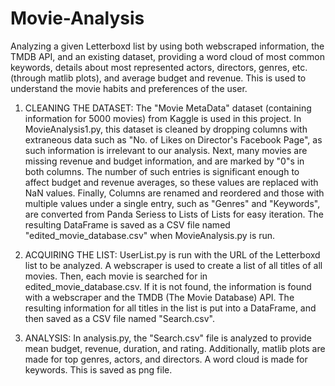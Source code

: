 # Movie-Analysis
Analyzing a given Letterboxd list by using both webscraped information, the TMDB API, and an existing dataset, providing a word
cloud of most common keywords, details about most represented actors, directors, genres, etc. (through matlib plots), and
average budget and revenue. This is used to understand the movie habits and preferences of the user.

1) CLEANING THE DATASET:
  The "Movie MetaData" dataset (containing information for 5000 movies) from Kaggle is used in this project. In MovieAnalysis1.py,
this dataset is cleaned by dropping columns with extraneous data such as "No. of Likes on Director's Facebook Page", as such 
information is irrelevant to our analysis. 
  Next, many movies are missing revenue and budget information, and are marked by "0"s in both columns. The number of such entries
is significant enough to affect budget and revenue averages, so these values are replaced with NaN values. 
  Finally, Columns are renamed and reordered and those with multiple values under a single entry, such as "Genres" and "Keywords",
are converted from Panda Seriess to Lists of Lists for easy iteration.
  The resulting DataFrame is saved as a CSV file named "edited_movie_database.csv" when MovieAnalysis.py is run.

2) ACQUIRING THE LIST:
  UserList.py is run with the URL of the Letterboxd list to be analyzed. A webscraper is used to create a list of all titles 
of all movies. Then, each movie is searched for in edited_movie_database.csv. If it is not found, the information is found with
a webscraper and the TMDB (The Movie Database) API.
  The resulting information for all titles in the list is put into a DataFrame, and then saved as a CSV file named "Search.csv".
  
3) ANALYSIS:
  In analysis.py, the "Search.csv" file is analyzed to provide mean budget, revenue, duration, and rating. Additionally, matlib 
  plots are made for top genres, actors, and directors. A word cloud is made for keywords. This is saved as png file.
  


